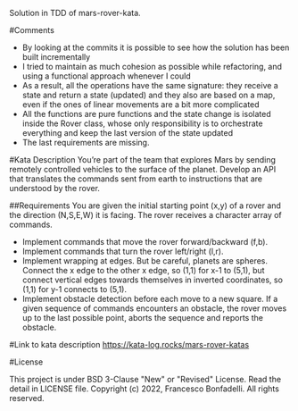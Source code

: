 Solution in TDD of mars-rover-kata.

#Comments
- By looking at the commits it is possible to see how the solution has been built incrementally
- I tried to maintain as much cohesion as possible while refactoring, and using a functional approach whenever I could
- As a result, all the operations have the same signature: they receive a state and return a state (updated) and they also are based on a map, even if the ones of linear movements are a bit more complicated
- All the functions are pure functions and the state change is isolated inside the Rover class, whose only responsibility is to orchestrate everything and keep the last version of the state updated
- The last requirements are missing. 

#Kata Description
You’re part of the team that explores Mars by sending remotely controlled vehicles to the surface of the planet. Develop an API that translates the commands sent from earth to instructions that are understood by the rover.

##Requirements
You are given the initial starting point (x,y) of a rover and the direction (N,S,E,W) it is facing.
The rover receives a character array of commands.
- Implement commands that move the rover forward/backward (f,b).
- Implement commands that turn the rover left/right (l,r).
- Implement wrapping at edges. But be careful, planets are spheres. Connect the x edge to the other x edge, so (1,1) for x-1 to (5,1), but connect vertical edges towards themselves in inverted coordinates, so (1,1) for y-1 connects to (5,1).
- Implement obstacle detection before each move to a new square. If a given sequence of commands encounters an obstacle, the rover moves up to the last possible point, aborts the sequence and reports the obstacle.


#Link to kata description
https://kata-log.rocks/mars-rover-katas


#License

This project is under BSD 3-Clause "New" or "Revised" License. Read the detail in LICENSE file.
Copyright (c) 2022, Francesco Bonfadelli. All rights reserved.